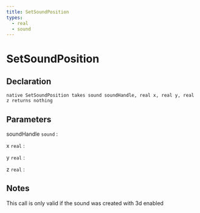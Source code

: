 ```yaml
---
title: SetSoundPosition
types:
  - real
  - sound
---
```


# SetSoundPosition

## Declaration

```jass
native SetSoundPosition takes sound soundHandle, real x, real y, real z returns nothing
```

## Parameters
soundHandle `sound`
: 

x `real`
: 

y `real`
: 

z `real`
: 

## Notes 
This call is only valid if the sound was created with 3d enabled
